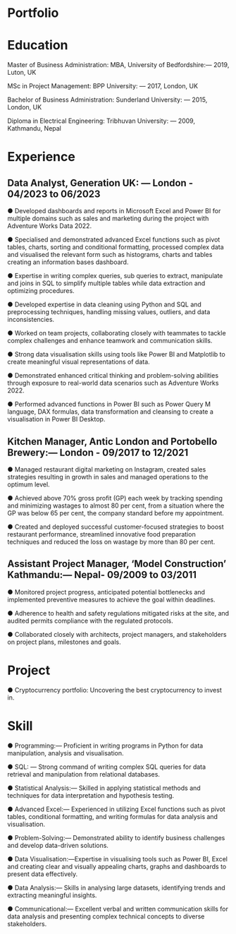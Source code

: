 # Portfolio

# Education
Master of Business Administration: MBA, University of Bedfordshire:— 2019, Luton, UK

MSc in Project Management: 
BPP University: — 2017, London, UK

Bachelor of Business Administration: 
Sunderland University: — 2015, London, UK

Diploma in Electrical Engineering: 
Tribhuvan University: — 2009, Kathmandu, Nepal

# Experience

## Data Analyst, Generation UK: — London - 04/2023 to 06/2023	

●	Developed dashboards and reports in Microsoft Excel and Power BI for multiple domains such as sales and marketing during the project with Adventure Works Data 2022.

●	Specialised and demonstrated advanced Excel functions such as pivot tables, charts, sorting and conditional formatting, processed complex data and visualised the relevant form such as histograms, charts and tables creating an information bases dashboard.

●	Expertise in writing complex queries, sub queries to extract, manipulate and joins in SQL to simplify multiple tables while data extraction and optimizing procedures.

●	Developed expertise in data cleaning using Python and SQL and preprocessing techniques, handling missing values, outliers, and data inconsistencies. 

●	Worked on team projects, collaborating closely with teammates to tackle complex challenges and enhance teamwork and communication skills.

●	Strong data visualisation skills using tools like Power BI and Matplotlib to create meaningful visual representations of data.

●	Demonstrated enhanced critical thinking and problem-solving abilities through exposure to real-world data scenarios such as Adventure Works 2022.

●	Performed advanced functions in Power BI such as Power Query M language, DAX formulas, data transformation and cleansing to create a visualisation in Power BI Desktop. 

## Kitchen Manager,  Antic London and Portobello Brewery:— London - 09/2017 to 12/2021

●	Managed restaurant digital marketing on Instagram, created sales strategies resulting in growth in sales and managed operations to the optimum level.

●	Achieved above 70% gross profit (GP) each week by tracking spending and minimizing wastages to almost 80 per cent, from a situation where the GP was below 65 per cent, the company standard before my appointment.

●	Created and deployed successful customer-focused strategies to boost restaurant performance, streamlined innovative food preparation techniques and reduced the loss on wastage by more than 80 per cent.
 
 ## Assistant Project Manager, ‘Model Construction’ Kathmandu:— Nepal- 09/2009 to 03/2011

●	Monitored project progress, anticipated potential bottlenecks and implemented preventive measures to achieve the goal within deadlines.

●	Adherence to health and safety regulations mitigated risks at the site, and audited permits compliance with the regulated protocols.

●	Collaborated closely with architects, project managers, and stakeholders on project plans, milestones and goals.

# Project
●	Cryptocurrency portfolio: Uncovering the best cryptocurrency to invest in.
# Skill
●	Programming:— Proficient in writing programs in Python for data manipulation, analysis and visualisation.

●	SQL: — Strong command of writing complex SQL queries for data retrieval and manipulation from relational databases.

●	Statistical Analysis:— Skilled in applying statistical methods and techniques for data interpretation and hypothesis testing.

●	Advanced Excel:— Experienced in utilizing Excel functions such as pivot tables, conditional formatting, and writing formulas for data analysis and visualisation.

●	Problem-Solving:— Demonstrated ability to identify business challenges and develop data-driven solutions.

●	Data Visualisation:—Expertise in visualising tools such as Power BI, Excel and creating clear and visually appealing charts, graphs and dashboards to present data effectively.

●	Data Analysis:— Skills in analysing large datasets, identifying trends and extracting meaningful insights.

●	Communicational:— Excellent verbal and written communication skills for data analysis and presenting complex technical concepts to diverse stakeholders.

